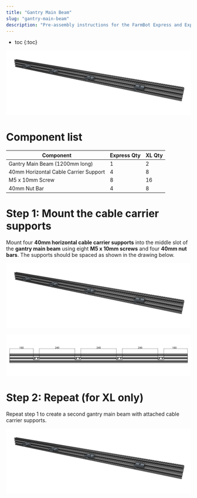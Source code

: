 ```yaml
---
title: "Gantry Main Beam"
slug: "gantry-main-beam"
description: "Pre-assembly instructions for the FarmBot Express and Express XL gantry main beam"
---
```


* toc
{:toc}


![gantry main beam](_images/gantry_main_beam.jpg)

# Component list

|Component                     |Express Qty                   |XL Qty                        |
|------------------------------|------------------------------|------------------------------|
|Gantry Main Beam (1200mm long)|1                             |2
|40mm Horizontal Cable Carrier Support|4                             |8
|M5 x 10mm Screw               |8                             |16
|40mm Nut Bar                  |4                             |8

# Step 1: Mount the cable carrier supports
Mount four **40mm horizontal cable carrier supports** into the middle slot of the **gantry main beam** using eight **M5 x 10mm screws** and four **40mm nut bars**. The supports should be spaced as shown in the drawing below.

![gantry main beam](_images/gantry_main_beam.jpg)



![Main beam CCs](_images/main_beam_ccs.jpg)

# Step 2: Repeat (for XL only)
Repeat step 1 to create a second gantry main beam with attached cable carrier supports.

![gantry main beam](_images/gantry_main_beam.jpg)





